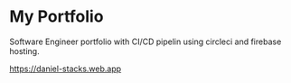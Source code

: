 # My Portfolio

Software Engineer portfolio with CI/CD pipelin using circleci and firebase hosting.

https://daniel-stacks.web.app
